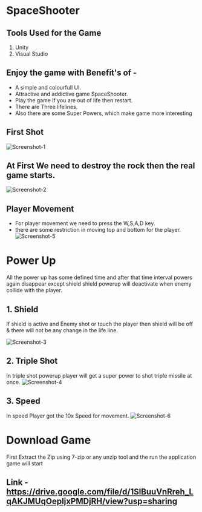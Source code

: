 # SpaceShooter
## Tools Used for the Game
 1. Unity
 2. Visual Studio

## Enjoy the game with Benefit's of -

- A simple and colourfull UI.
- Attractive and addictive game SpaceShooter.
- Play the game if you are out of life then restart.
- There are Three lifelines.
- Also there are some Super Powers, which make game more interesting


## First Shot
![Screenshot-1](https://user-images.githubusercontent.com/58897751/183302423-a3da01b4-e090-4373-8cc0-3b199d615f36.gif)

## At First We need to destroy the rock then the real game starts.

![Screenshot-2](https://user-images.githubusercontent.com/58897751/183302572-2027bc22-743a-4777-9e8b-c9172b8fdeba.gif)

## Player Movement 
- For player movement we need to press the W,S,A,D key.
- there are some restriction in moving top and bottom for the player.
![Screenshot-5](https://user-images.githubusercontent.com/58897751/183303059-a3488e70-6ae9-4614-a3dc-e6b3c5d17da9.gif)

##

# Power Up 
All the power up has some defined time and after that time interval powers again disappear
except shield shield powerup will deactivate when enemy collide with the player.
## 1. Shield
 If shield is active and Enemy shot or touch the player then shield will be off & there will not be any change in the life line.

![Screenshot-3](https://user-images.githubusercontent.com/58897751/183302783-ba4d2398-2dd8-4273-9f61-a13ba7cb46b5.gif)

## 2. Triple Shot
In triple shot powerup player will get a super power to shot triple missile at once.
![Screenshot-4](https://user-images.githubusercontent.com/58897751/183302890-937572c0-7267-4a76-aeb4-52813ca0fd91.gif)

## 3. Speed
In speed Player got the 10x Speed for movement.
![Screenshot-6](https://user-images.githubusercontent.com/58897751/183303383-524ba715-56a9-43c0-badf-901ee04188a9.gif)

# Download Game
 First Extract the Zip using 7-zip or any unzip tool and the run the application game will start
## Link - https://drive.google.com/file/d/1SlBuuVnRreh_LqAKJMUqOepIjxPMDjRH/view?usp=sharing


